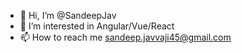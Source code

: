 - 👋 Hi, I’m @SandeepJav
- 👀 I’m interested in Angular/Vue/React
- 📫 How to reach me sandeep.javvaji45@gmail.com
<!---
SandeepJav/SandeepJav is a ✨ special ✨ repository because its `README.md` (this file) appears on your GitHub profile.
You can click the Preview link to take a look at your changes.
--->
